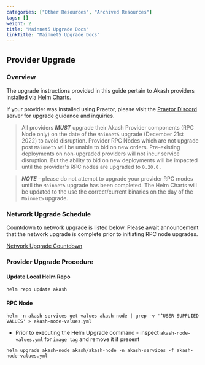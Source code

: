 ```yaml
---
categories: ["Other Resources", "Archived Resources"]
tags: []
weight: 2
title: "Mainnet5 Upgrade Docs"
linkTitle: "Mainnet5 Upgrade Docs"
---
```


## Provider Upgrade

### Overview

The upgrade instructions provided in this guide pertain to Akash providers installed via Helm Charts.

If your provider was installed using Praetor, please visit the [Praetor Discord](http://discord.gg/uzUCHTF93D) server for upgrade guidance and inquiries.

> All providers _**MUST**_ upgrade their Akash Provider components (RPC Node only) on the date of the `Mainnet5` upgrade (December 21st 2022) to avoid disruption. Provider RPC Nodes which are not upgrade post `Mainnet5` will be unable to bid on new orders. Pre-existing deployments on non-upgraded providers will not incur service disruption. But the ability to bid on new deployments will be impacted until the provider's RPC nodes are upgraded to `0.20.0` .

> _**NOTE**_ - please do not attempt to upgrade your provider RPC modes until the `Mainnet5` upgrade has been completed. The Helm Charts will be updated to the use the correct/current binaries on the day of the `Mainnet5` upgrade.

### Network Upgrade Schedule

Countdown to network upgrade is listed below. Please await announcement that the network upgrade is complete prior to initiating RPC node upgrades.

[Network Upgrade Countdown](https://www.mintscan.io/akash/blocks/8998907)

### Provider Upgrade Procedure

#### Update Local Helm Repo

```
helm repo update akash
```

#### RPC Node

```
helm -n akash-services get values akash-node | grep -v '^USER-SUPPLIED VALUES' > akash-node-values.yml
```

- Prior to executing the Helm Upgrade command - inspect `akash-node-values.yml` for `image tag` and remove it if present

```
helm upgrade akash-node akash/akash-node -n akash-services -f akash-node-values.yml
```
